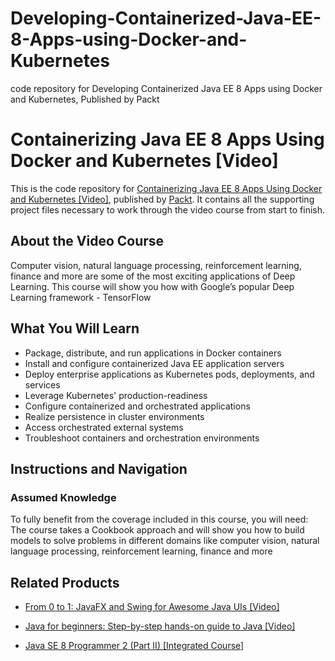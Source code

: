 # Developing-Containerized-Java-EE-8-Apps-using-Docker-and-Kubernetes
code repository for Developing Containerized Java EE 8 Apps using Docker and Kubernetes, Published by Packt
# Containerizing Java EE 8 Apps Using Docker and Kubernetes [Video]
This is the code repository for [Containerizing Java EE 8 Apps Using Docker and Kubernetes [Video]](https://www.packtpub.com/networking-and-servers/containerizing-java-ee-8-apps-using-docker-and-kubernetes-video?utm_source=github&utm_medium=repository&utm_campaign=9781788833387), published by [Packt](https://www.packtpub.com/?utm_source=github). It contains all the supporting project files necessary to work through the video course from start to finish.
## About the Video Course
Computer vision, natural language processing, reinforcement learning, finance and more are some of the most exciting applications of Deep Learning. This course will show you how with Google’s popular Deep Learning framework - TensorFlow

<H2>What You Will Learn</H2>
<DIV class=book-info-will-learn-text>
<UL>
<LI>Package, distribute, and run applications in Docker containers 
<LI>Install and configure containerized Java EE application servers 
<LI>Deploy enterprise applications as Kubernetes pods, deployments, and services 
<LI>Leverage Kubernetes' production-readiness 
<LI>Configure containerized and orchestrated applications 
<LI>Realize persistence in cluster environments 
<LI>Access orchestrated external systems 
<LI>Troubleshoot containers and orchestration environments </LI></UL></DIV>

## Instructions and Navigation
### Assumed Knowledge
To fully benefit from the coverage included in this course, you will need:<br/>
The course takes a Cookbook approach and will show you how to build models to solve problems in different domains like computer vision, natural language processing, reinforcement learning, finance and more

## Related Products
* [From 0 to 1: JavaFX and Swing for Awesome Java UIs [Video]](https://www.packtpub.com/application-development/0-1-javafx-and-swing-awesome-java-uis-video?utm_source=github&utm_medium=repository&utm_campaign=9781789132496)

* [Java for beginners: Step-by-step hands-on guide to Java [Video]](https://www.packtpub.com/application-development/java-beginners-step-step-hands-guide-java-video?utm_source=github&utm_medium=repository&utm_campaign=9781788996518)

* [Java SE 8 Programmer 2 (Part II) [Integrated Course]](https://www.packtpub.com/application-development/java-se-8-programmer-2-part-ii-integrated-course?utm_source=github&utm_medium=repository&utm_campaign=9781788297530)

